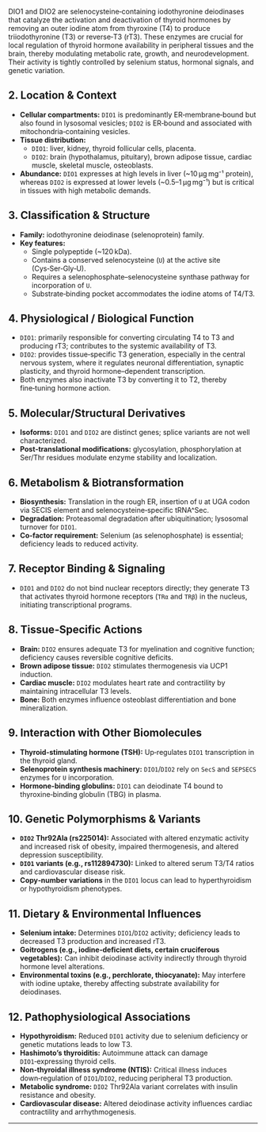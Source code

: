 DIO1 and DIO2 are selenocysteine‑containing iodothyronine deiodinases that catalyze the activation and deactivation of thyroid hormones by removing an outer iodine atom from thyroxine (T4) to produce triiodothyronine (T3) or reverse‑T3 (rT3). These enzymes are crucial for local regulation of thyroid hormone availability in peripheral tissues and the brain, thereby modulating metabolic rate, growth, and neurodevelopment. Their activity is tightly controlled by selenium status, hormonal signals, and genetic variation.

## 2. Location & Context
- **Cellular compartments:** `DIO1` is predominantly ER‑membrane‑bound but also found in lysosomal vesicles; `DIO2` is ER‑bound and associated with mitochondria‑containing vesicles.  
- **Tissue distribution:**  
  - `DIO1`: liver, kidney, thyroid follicular cells, placenta.  
  - `DIO2`: brain (hypothalamus, pituitary), brown adipose tissue, cardiac muscle, skeletal muscle, osteoblasts.  
- **Abundance:** `DIO1` expresses at high levels in liver (~10 µg mg⁻¹ protein), whereas `DIO2` is expressed at lower levels (~0.5–1 µg mg⁻¹) but is critical in tissues with high metabolic demands.

## 3. Classification & Structure
- **Family:** iodothyronine deiodinase (selenoprotein) family.  
- **Key features:**  
  - Single polypeptide (~120 kDa).  
  - Contains a conserved selenocysteine (`U`) at the active site (Cys‑Ser‑Gly‑U).  
  - Requires a selenophosphate–selenocysteine synthase pathway for incorporation of `U`.  
  - Substrate‑binding pocket accommodates the iodine atoms of T4/T3.

## 4. Physiological / Biological Function
- `DIO1`: primarily responsible for converting circulating T4 to T3 and producing rT3; contributes to the systemic availability of T3.  
- `DIO2`: provides tissue‑specific T3 generation, especially in the central nervous system, where it regulates neuronal differentiation, synaptic plasticity, and thyroid hormone–dependent transcription.  
- Both enzymes also inactivate T3 by converting it to T2, thereby fine‑tuning hormone action.

## 5. Molecular/Structural Derivatives
- **Isoforms:** `DIO1` and `DIO2` are distinct genes; splice variants are not well characterized.  
- **Post‑translational modifications:** glycosylation, phosphorylation at Ser/Thr residues modulate enzyme stability and localization.

## 6. Metabolism & Biotransformation
- **Biosynthesis:** Translation in the rough ER, insertion of `U` at UGA codon via SECIS element and selenocysteine‑specific tRNA^Sec.  
- **Degradation:** Proteasomal degradation after ubiquitination; lysosomal turnover for `DIO1`.  
- **Co‑factor requirement:** Selenium (as selenophosphate) is essential; deficiency leads to reduced activity.

## 7. Receptor Binding & Signaling
- `DIO1` and `DIO2` do not bind nuclear receptors directly; they generate T3 that activates thyroid hormone receptors (`TRα` and `TRβ`) in the nucleus, initiating transcriptional programs.

## 8. Tissue‑Specific Actions
- **Brain:** `DIO2` ensures adequate T3 for myelination and cognitive function; deficiency causes reversible cognitive deficits.  
- **Brown adipose tissue:** `DIO2` stimulates thermogenesis via UCP1 induction.  
- **Cardiac muscle:** `DIO2` modulates heart rate and contractility by maintaining intracellular T3 levels.  
- **Bone:** Both enzymes influence osteoblast differentiation and bone mineralization.

## 9. Interaction with Other Biomolecules
- **Thyroid‑stimulating hormone (TSH):** Up‑regulates `DIO1` transcription in the thyroid gland.  
- **Selenoprotein synthesis machinery:** `DIO1`/`DIO2` rely on `SecS` and `SEPSECS` enzymes for `U` incorporation.  
- **Hormone‑binding globulins:** `DIO1` can deiodinate T4 bound to thyroxine‑binding globulin (TBG) in plasma.

## 10. Genetic Polymorphisms & Variants
- **`DIO2` Thr92Ala (rs225014):** Associated with altered enzymatic activity and increased risk of obesity, impaired thermogenesis, and altered depression susceptibility.  
- **`DIO1` variants (e.g., rs112894730):** Linked to altered serum T3/T4 ratios and cardiovascular disease risk.  
- **Copy‑number variations** in the `DIO1` locus can lead to hyperthyroidism or hypothyroidism phenotypes.

## 11. Dietary & Environmental Influences
- **Selenium intake:** Determines `DIO1`/`DIO2` activity; deficiency leads to decreased T3 production and increased rT3.  
- **Goitrogens (e.g., iodine‑deficient diets, certain cruciferous vegetables):** Can inhibit deiodinase activity indirectly through thyroid hormone level alterations.  
- **Environmental toxins (e.g., perchlorate, thiocyanate):** May interfere with iodine uptake, thereby affecting substrate availability for deiodinases.

## 12. Pathophysiological Associations
- **Hypothyroidism:** Reduced `DIO1` activity due to selenium deficiency or genetic mutations leads to low T3.  
- **Hashimoto’s thyroiditis:** Autoimmune attack can damage `DIO1`‑expressing thyroid cells.  
- **Non‑thyroidal illness syndrome (NTIS):** Critical illness induces down‑regulation of `DIO1`/`DIO2`, reducing peripheral T3 production.  
- **Metabolic syndrome:** `DIO2` Thr92Ala variant correlates with insulin resistance and obesity.  
- **Cardiovascular disease:** Altered deiodinase activity influences cardiac contractility and arrhythmogenesis.

---